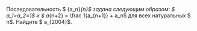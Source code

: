 Последовательность $ \{a_n\}_{n}$ задана следующим образом: $ a_1=a_2=1$ и $ a_{n+2} = \frac 1{a_{n+1}} + a_n$ для всех натуральных $ n$. Найдите $ a_{2004}$.